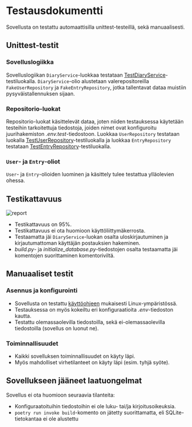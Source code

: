 # Testausdokumentti

Sovellusta on testattu automaattisilla unittest-testeillä, sekä manuaalisesti.

## Unittest-testit

### Sovelluslogiikka

Sovelluslogiikan ```DiaryService```-luokkaa testataan [TestDiaryService](https://github.com/liisaket/ot-harjoitustyo/blob/master/src/tests/services/service_test.py)-testiluokalla. ```DiaryService```-olio alustetaan valerepositoreilla ```FakeUserRepository``` ja ```FakeEntryRepository```, jotka tallentavat dataa muistiin pysyväistallennuksen sijaan.

### Repositorio-luokat

Repositorio-luokat käsittelevät dataa, joten niiden testauksessa käytetään testeihin tarkoitettuja tiedostoja, joiden nimet ovat konfiguroitu juurihakemiston *.env.test*-tiedostoon. Luokkaa ```UserRepository``` testataan luokalla [TestUserRepository](https://github.com/liisaket/ot-harjoitustyo/blob/master/src/tests/repositories/user_repository_test.py#L6)-testiluokalla ja luokkaa ```EntryRepository``` testataan [TestEntryRepository](https://github.com/liisaket/ot-harjoitustyo/blob/master/src/tests/repositories/entry_repository_test.py#L7)-testiluokalla.

### ```User```- ja ```Entry```-oliot

```User```- ja ```Entry```-olioiden luominen ja käsittely tulee testattua ylläolevien ohessa.

## Testikattavuus

![report](./kuvat/coveragereport.png)

- Testikattavuus on 95%.
- Testikattavuus ei ota huomioon käyttöliittymäkerrosta.
- Testaamatta jäi ```DiaryService```-luokan osalta uloskirjautuminen ja kirjautumattoman käyttäjän postauksien hakeminen.
- *build.py*- ja *initialize_database.py*-tiedostojen osalta testaamatta jäi komentojen suorittaminen komentoriviltä.

## Manuaaliset testit

### Asennus ja konfigurointi

- Sovellusta on testattu [käyttöohjeen](https://github.com/liisaket/ot-harjoitustyo/blob/master/dokumentaatio/kayttoohje.md) mukaisesti Linux-ympäristössä.
- Testauksessa on myös kokeiltu eri konfiguraatioita *.env*-tiedoston kautta.
- Testattu olemassaolevilla tiedostoilla, sekä ei-olemassaolevilla tiedostoilla (sovellus on luonut ne).

### Toiminnallisuudet

- Kaikki sovelluksen toiminnallisuudet on käyty läpi.
- Myös mahdolliset virhetilanteet on käyty läpi (esim. tyhjä syöte).

## Sovellukseen jääneet laatuongelmat

Sovellus ei ota huomioon seuraavia tilanteita:

- Konfiguraatoituihin tiedostoihin ei ole luku- tai/ja kirjoitusoikeuksia.
- ```poetry run invoke build```-komento on jätetty suorittamatta, eli SQLite-tietokantaa ei ole alustettu

